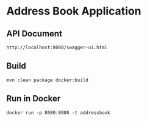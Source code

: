 # Address Book Application

## API Document
```http
http://localhost:8080/swagger-ui.html
```
## Build
```mvn
mvn clean package docker:build
```

## Run in Docker
```docker
docker run -p 8080:8080 -t addressbook
```
